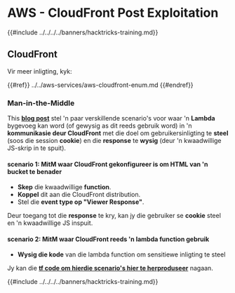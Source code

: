 # AWS - CloudFront Post Exploitation

{{#include ../../../../banners/hacktricks-training.md}}

## CloudFront

Vir meer inligting, kyk:

{{#ref}}
../../aws-services/aws-cloudfront-enum.md
{{#endref}}

### Man-in-the-Middle

This [**blog post**](https://medium.com/@adan.alvarez/how-attackers-can-misuse-aws-cloudfront-access-to-make-it-rain-cookies-acf9ce87541c) stel 'n paar verskillende scenario's voor waar 'n **Lambda** bygevoeg kan word (of gewysig as dit reeds gebruik word) in 'n **kommunikasie deur CloudFront** met die doel om gebruikersinligting te **steel** (soos die session **cookie**) en die **response** te **wysig** (deur 'n kwaadwillige JS-skrip in te spuit).

#### scenario 1: MitM waar CloudFront gekonfigureer is om HTML van 'n bucket te benader

- **Skep** die kwaadwillige **function**.
- **Koppel** dit aan die CloudFront distribution.
- Stel die **event type op "Viewer Response"**.

Deur toegang tot die **response** te kry, kan jy die gebruiker se **cookie** steel en 'n kwaadwillige JS inspuit.

#### scenario 2: MitM waar CloudFront reeds 'n lambda function gebruik

- **Wysig die kode** van die lambda function om sensitiewe inligting te steel

Jy kan die [**tf code om hierdie scenario's hier te herproduseer**](https://github.com/adanalvarez/AWS-Attack-Scenarios/tree/main) nagaan.

{{#include ../../../../banners/hacktricks-training.md}}
